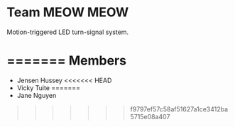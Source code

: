 Team MEOW MEOW
========

Motion-triggered LED turn-signal system.

=======
Members
=======

* Jensen Hussey
<<<<<<< HEAD
* Vicky Tuite 
=======
* Jane Nguyen
>>>>>>> f9797ef57c58af51627a1ce3412ba5715e08a407
